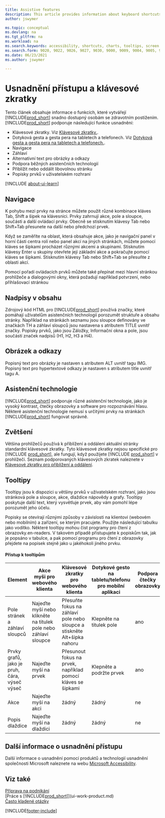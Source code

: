 ```yaml
---
title: Assistive features
description: This article provides information about keyboard shortcuts and other assistive features in Business Central for people with disabilities.
author: jswymer

ms.topic: conceptual
ms.devlang: na
ms.tgt_pltfrm: na
ms.workload: na
ms.search.keywords: accessibility, shortcuts, charts, tooltips, screen reader
ms.search.form: 9020, 9022, 9026, 9027, 9030, 9000, 9009, 9004, 9005, 9024, 9006, 9007, 9010, 9016, 9017
ms.date: 06/23/2021
ms.author: jswymer

---
```

# Usnadnění přístupu a klávesové zkratky

Tento článek obsahuje informace o funkcích, které vytvářejí [!INCLUDE[prod_short](includes/prod_short.md)] snadno dostupný osobám se zdravotním postižením. [!INCLUDE[prod_short](includes/prod_short.md)] podporuje následující funkce usnadnění:

- Klávesové zkratky. Viz [Klávesové zkratky.](keyboard-shortcuts.md).
- Dotyková gesta a gesta pera na tabletech a telefonech. Viz [Dotyková gesta a gesta pera na tabletech a telefonech.](touch-gestures.md).
- Navigace
- Záhlaví
- Alternativní text pro obrázky a odkazy
- Podpora běžných asistenčních technologií
- Přiblížit nebo oddálit libovolnou stránku
- Popisky prvků v uživatelském rozhraní

[!INCLUDE [about-ui-learn](includes/about-ui-learn.md)]

## <a name="Navigation"></a> Navigace

K pohybu mezi prvky na stránce můžete použít různé kombinace kláves Tab, Shift a šipek na klávesnici. Prvky zahrnují akce, pole a sloupce, součásti a další ovládací prvky. Obecně se stisknutím klávesy Tab nebo Shift+Tab přesunete na další nebo předchozí prvek.

Když se zaměříte na oblast, která obsahuje akce, jako je navigační panel v horní části centra rolí nebo panel akcí na jiných stránkách, můžete pomocí kláves se šipkami procházet různými akcemi a skupinami. Stisknutím klávesy Enter u skupiny otevřete její základní akce a pokračujte pomocí kláves se šipkami. Stisknutím klávesy Tab nebo Shift+Tab se přesuňte z oblasti akcí.

Pomocí pořadí ovládacích prvků můžete také přepínat mezi hlavní stránkou prohlížeče a dialogovými okny, která požadují například potvrzení, nebo přihlašovací stránkou

## <a name="Headings"></a> Nadpisy v obsahu

Zdrojový kód HTML pro [!INCLUDE[prod_short](includes/prod_short.md)] používá značky, které pomáhají uživatelům asistenčních technologií porozumět struktuře a obsahu stránky. Například na stránkách seznamu jsou sloupce definovány ve značkách TH a záhlaví sloupců jsou nastavena s atributem TITLE uvnitř značky. Popisky prvků, jako jsou Záložky, Informační okna a pole, jsou součástí značek nadpisů (H1, H2, H3 a H4).

## <a name="Images"></a> Obrázek a odkazy

Popisný text pro obrázky je nastaven s atributem ALT uvnitř tagu IMG. Popisný text pro hypertextové odkazy je nastaven s atributem title uvnitř tagu A.

## <a name="AssistiveTech"></a> Asistenční technologie

[!INCLUDE[prod_short](includes/prod_short.md)] podporuje různé asistenční technologie, jako je vysoký kontrast, čtečky obrazovky a software pro rozpoznávání hlasu. Některé asistenční technologie nemusí s určitými prvky na stránkách [!INCLUDE[prod_short](includes/prod_short.md)] fungovat správně.

## <a name="zoom"></a> Zvětšení

Většina prohlížečů používá k přiblížení a oddálení aktuální stránky standardní klávesové zkratky. Tyto klávesové zkratky nejsou specifické pro [!INCLUDE [prod_short](includes/prod_short.md)], ale fungují, když použijete [!INCLUDE [prod_short](includes/prod_short.md)] v prohlížeči. Seznam podporovaných klávesových zkratek naleznete v [Klávesové zkratky pro přiblížení a oddálení](keyboard-shortcuts.md#zoomshortcuts).

## Tooltipy

Tooltipy jsou k dispozici u většiny prvků v uživatelském rozhraní, jako jsou stránková pole a sloupce, akce, dlaždice nápovědy a grafy. Tooltipy poskytuje další text, který vysvětluje prvek, aby vám pomohl lépe porozumět jeho účelu.

Popisky se otevírají různými způsoby v závislosti na klientovi (webovém nebo mobilním) a zařízení, se kterým pracujete. Použijte následující tabulku jako vodítko. Některé tooltipy mohou číst programy pro čtení z obrazovky.en-readers. V takovém případě přistupujete k popiskům tak, jak je popsáno v tabulce, a pak pomocí programu pro čtení z obrazovky přejdete na popisek stejně jako u jakéhokoli jiného prvku.

#### Přístup k tooltipům

| Element | Akce myši pro webového klienta | Klávesové zkratky pro webového klienta | Dotykové gesto na tabletu/telefonu pro mobilní aplikaci | Podpora čtečky obrazovky |
|-------|-----------------|------------|--------------------------|---------------------|
| Pole stránek a záhlaví sloupců | Najeďte myší nebo klikněte na titulek pole nebo záhlaví sloupce | Přesuňte fokus na záhlaví pole nebo sloupce a stiskněte Alt+šipka nahoru | Klepněte na titulek pole | ano |
| Prvky grafů, jako je pruh, čára, výseč výseč | Najeďte myší na prvek | Přesunout fokus na prvek, například pomocí kláves se šipkami | Klepněte a podržte prvek | ano |
| Akce | Najeďte myší na akci | žádný | žádný | ne |
| Popis dlaždice | Najeďte myší na dlaždici | žádný | žádný | ne |


<!--
- With a mouse, hover over the element.
- With keyboard, press the Alt+Up Arrow keys.
- On a tablet or phone, tap and hold on the element. To learn about more gestures, see [Touch and Pen Gestures](touch-gestures.md)

-->

## Další informace o usnadnění přístupu

Další informace o usnadnění pomocí produktů a technologií usnadnění společnosti Microsoft naleznete na webu [Microsoft Accessibility](https://go.microsoft.com/fwlink/?LinkId=262160).

## Viz také

[Příprava na podnikání](ui-get-ready-business.md)  
[Práce s [!INCLUDE[prod_short](includes/prod_short.md)]](ui-work-product.md)  
[Často kladené otázky](across-faq.yml)

[!INCLUDE[footer-include](includes/footer-banner.md)]
